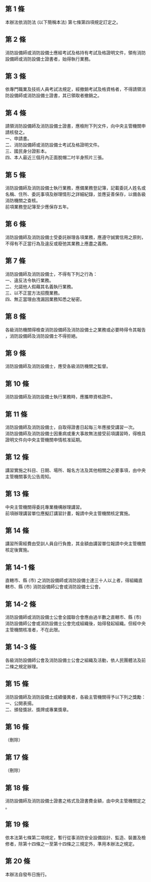 第 1 條
-------
本辦法依消防法 (以下簡稱本法) 第七條第四項規定訂定之。

第 2 條
-------
消防設備師或消防設備士應經考試及格持有考試及格證明文件，領有消防  
設備師或消防設備士證書者，始得執行業務。

第 3 條
-------
依專門職業及技術人員考試法規定，經撤銷考試及格資格者，不得請領消  
防設備師或消防設備士證書，其已領取者撤銷之。

第 4 條
-------
請領消防設備師及消防設備士證書，應檢附下列文件，向中央主管機關申  
請核發之。  
一、申請書。  
二、消防設備師或消防設備士考試及格證明文件。  
三、國民身分證影本。  
四、本人最近三個月內正面脫帽二吋半身照片三張。

第 5 條
-------
消防設備師及消防設備士執行業務，應備業務登記簿，記載委託人姓名或  
名稱、住所、委託事項及辦理情形之詳細紀錄，並應妥善保存，以備各級  
消防機關之查核。  
前項業務登記簿至少應保存五年。

第 6 條
-------
消防設備師及消防設備士受委託辦理各項業務，應遵守誠實信用之原則，  
不得有不正當行為及違反或廢弛其業務上應盡之義務。

第 7 條
-------
消防設備師及消防設備士，不得有下列之行為：  
一、違反法令執行業務。  
二、允諾他人假藉其名義執行業務。  
三、以不正當方法招攬業務。  
四、無正當理由洩漏因業務知悉之秘密。

第 8 條
-------
各級消防機關得檢查消防設備師及消防設備士之業務或必要時得令其報告  
，消防設備師及消防設備士不得拒絕。

第 9 條
-------
消防設備師及消防設備士，應受各級消防機關之監督。

第 10 條
--------
消防設備師及消防設備士執行業務時，應攜帶資格證件。

第 11 條
--------
消防設備師及消防設備士，自取得證書日起每三年應接受講習一次。  
消防設備師及消防設備士因重病或重大事故無法接受前項講習時，得檢具  
證明文件向中央主管機關申情核准延期。

第 12 條
--------
講習實施之科目、日期、場所、報名方法及其他相關之必要事項，由中央  
主管機關事先公告周知。

第 13 條
--------
中央主管機關得委託專業機構辦理講習。  
前項辦理講習單位應擬訂講習計畫，報請中央主管機關核定實施。

第 14 條
--------
講習所需經費由受訓人員自行負擔，其金額由講習單位報請中央主管機關  
核定後實施。

第 14-1 條
----------
直轄市、縣 (市) 之消防設備師或消防設備士達三十人以上者，得組織直  
轄市、縣 (市) 消防設備師公會或消防設備士公會。

第 14-2 條
----------
消防設備師或消防設備士公會全國聯合會應由過半數之直轄市、縣 (市)   
消防設備師公會或消防設備士公會完成組織後，始得發起組織。但經中央  
主管機關核准者，不在此限。

第 14-3 條
----------
各級消防設備師公會及消防設備士公會之組織及活動，依人民團體法及前  
二條之規定辦理。

第 15 條
--------
消防設備師及消防設備士成績優異者，各級主管機關得予以下列之獎勵：  
一、公開表揚。  
二、頒發獎狀、獎牌或專業獎章。

第 16 條
--------
（刪除）

第 17 條
--------
（刪除）

第 18 條
--------
消防設備師及消防設備士證書之格式及證書費金額，由中央主管機關定之  
。

第 19 條
--------
依本法第七條第二項規定，暫行從事消防安全設備設計、監造、裝置及檢  
修者，除第十四條之一至第十四條之三規定外，準用本辦法之規定。

第 20 條
--------
本辦法自發布日施行。

